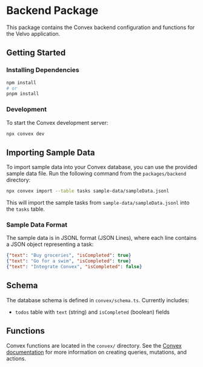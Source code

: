 # Backend Package

This package contains the Convex backend configuration and functions for the Velvo application.

## Getting Started

### Installing Dependencies

```bash
npm install
# or
pnpm install
```

### Development

To start the Convex development server:

```bash
npx convex dev
```

## Importing Sample Data

To import sample data into your Convex database, you can use the provided sample data file. Run the following command from the `packages/backend` directory:

```bash
npx convex import --table tasks sample-data/sampleData.jsonl
```

This will import the sample tasks from `sample-data/sampleData.jsonl` into the `tasks` table.

### Sample Data Format

The sample data is in JSONL format (JSON Lines), where each line contains a JSON object representing a task:

```json
{"text": "Buy groceries", "isCompleted": true}
{"text": "Go for a swim", "isCompleted": true}
{"text": "Integrate Convex", "isCompleted": false}
```

## Schema

The database schema is defined in `convex/schema.ts`. Currently includes:

- `todos` table with `text` (string) and `isCompleted` (boolean) fields

## Functions

Convex functions are located in the `convex/` directory. See the [Convex documentation](https://docs.convex.dev/functions) for more information on creating queries, mutations, and actions.
